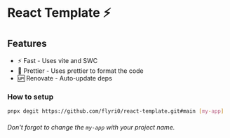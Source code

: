 # React Template ⚡

## Features

- ⚡ Fast - Uses vite and SWC
- 💄 Prettier - Uses prettier to format the code
- 🆙 Renovate - Auto-update deps

### How to setup

```sh
pnpx degit https://github.com/flyri0/react-template.git#main [my-app]
```

###### Don't forgot to change the `my-app` with your project name.
